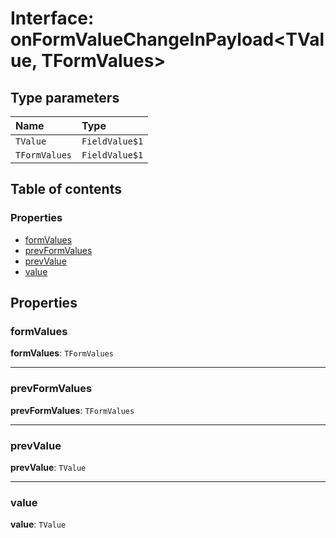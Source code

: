 # Interface: onFormValueChangeInPayload\<TValue, TFormValues>

## Type parameters

| Name | Type |
| :------ | :------ |
| `TValue` | `FieldValue$1` |
| `TFormValues` | `FieldValue$1` |

## Table of contents

### Properties

* [formValues](/en/auto-docs/free-layout-editor/interfaces/onFormValueChangeInPayload.md#formvalues)
* [prevFormValues](/en/auto-docs/free-layout-editor/interfaces/onFormValueChangeInPayload.md#prevformvalues)
* [prevValue](/en/auto-docs/free-layout-editor/interfaces/onFormValueChangeInPayload.md#prevvalue)
* [value](/en/auto-docs/free-layout-editor/interfaces/onFormValueChangeInPayload.md#value)

## Properties

### formValues

**formValues**: `TFormValues`

***

### prevFormValues

**prevFormValues**: `TFormValues`

***

### prevValue

**prevValue**: `TValue`

***

### value

**value**: `TValue`
